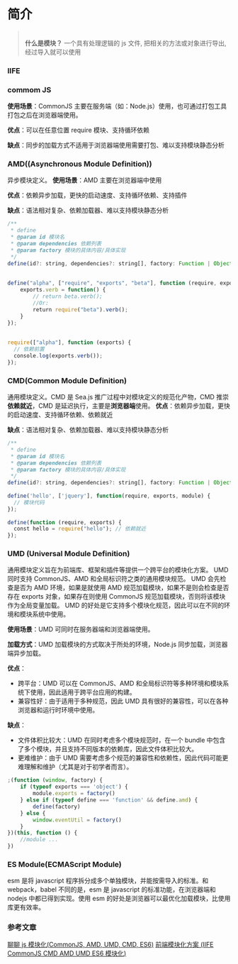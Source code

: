# 简介

> &nbsp;  
> **什么是模块？**
> 一个具有处理逻辑的 js 文件, 把相关的方法或对象进行导出, 经过导入就可以使用
> &nbsp;

### IIFE

### commom JS

**使用场景**：CommonJS 主要在服务端（如：Node.js）使用，也可通过打包工具打包之后在浏览器端使用。

**优点**：可以在任意位置 require 模块、支持循环依赖

**缺点**：同步的加载方式不适用于浏览器端使用需要打包、难以支持模块静态分析

### AMD((Asynchronous Module Definition))

异步模块定义。
**使用场景**：AMD 主要在浏览器端中使用

**优点**：依赖异步加载，更快的启动速度、支持循环依赖、支持插件

**缺点**：语法相对复杂、依赖加载器、难以支持模块静态分析

```js
/**
 * define
 * @param id 模块名
 * @param dependencies 依赖列表
 * @param factory 模块的具体内容/具体实现
 */
define(id?: string, dependencies?: string[], factory: Function | Object);
​
​
define("alpha", ["require", "exports", "beta"], function (require, exports, beta) {
    exports.verb = function() {
        // return beta.verb();
        //Or:
        return require("beta").verb();
    }
});
​
​
require(["alpha"], function (exports) {
  // 依赖前置
  console.log(exports.verb());
});

```

### CMD(Common Module Definition)

通用模块定义。CMD 是 Sea.js 推广过程中对模块定义的规范化产物，CMD 推崇**依赖就近**，CMD 是延迟执行，主要是**浏览器端**使用。
**优点**：依赖异步加载，更快的启动速度、支持循环依赖、依赖就近

**缺点**：语法相对复杂、依赖加载器、难以支持模块静态分析

```js
/**
 * define
 * @param id 模块名
 * @param dependencies 依赖列表
 * @param factory 模块的具体内容/具体实现
 */
define(id?: string, dependencies?: string[], factory: Function | Object);
​
define('hello', ['jquery'], function(require, exports, module) {
  // 模块代码
});
​
define(function (require, exports) {
  const hello = require("hello"); // 依赖就近
});

```

### UMD (Universal Module Definition)

通用模块定义旨在为前端库、框架和插件等提供一个跨平台的模块化方案。
UMD 同时支持 CommonJS、AMD 和全局标识符之类的通用模块规范。
UMD 会先检查是否为 AMD 环境，如果是就使用 AMD 规范加载模块，如果不是则会检查是否存在 exports 对象，如果存在则使用 CommonJS 规范加载模块，否则将该模块作为全局变量加载。
UMD 的好处是它支持多个模块化规范，因此可以在不同的环境和模块系统中使用。

**使用场景**：UMD 可同时在服务器端和浏览器端使用。

**加载方式**：UMD 加载模块的方式取决于所处的环境，Node.js 同步加载，浏览器端异步加载。

**优点**：

-   跨平台：UMD 可以在 CommonJS、AMD 和全局标识符等多种环境和模块系统下使用，因此适用于跨平台应用的构建。
-   兼容性好：由于适用于多种规范，因此 UMD 具有很好的兼容性，可以在各种浏览器和运行时环境中使用。

**缺点**：

-   文件体积比较大：UMD 在同时考虑多个模块规范时，在一个 bundle 中包含了多个模块，并且支持不同版本的依赖库，因此文件体积比较大。
-   更难维护：由于 UMD 需要考虑多个规范的兼容性和依赖性，因此代码可能更难理解和维护（尤其是对于初学者而言）。

```js
;(function (window, factory) {
    if (typeof exports === 'object') {
        module.exports = factory()
    } else if (typeof define === 'function' && define.amd) {
        define(factory)
    } else {
        window.eventUtil = factory()
    }
})(this, function () {
    //module ...
})
```

### ES Module(ECMAScript Module)

esm 是将 javascript 程序拆分成多个单独模块，并能按需导入的标准。和 webpack，babel 不同的是，esm 是 javascript 的标准功能，在浏览器端和 nodejs 中都已得到实现。使用 esm 的好处是浏览器可以最优化加载模块，比使用库更有效率。

### 参考文章

[聊聊 js 模块化(CommonJS, AMD, UMD, CMD, ES6)](https://juejin.cn/post/7203968787325960229#heading-1)
[前端模块化方案 (IIFE CommonJS CMD AMD UMD ES6 模块化)](https://juejin.cn/post/7213384257530970173)
